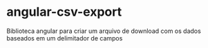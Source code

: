 # angular-csv-export
Biblioteca angular para criar um arquivo de download com os dados baseados em um delimitador de campos

